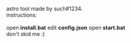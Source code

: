 astro tool made by such#1234.
<br>
instructions:
<br>
<br>
open <b>install.bat</b>
edit <b>config.json</b>
open <b>start.bat</b>
<br>
don't skid me :)

